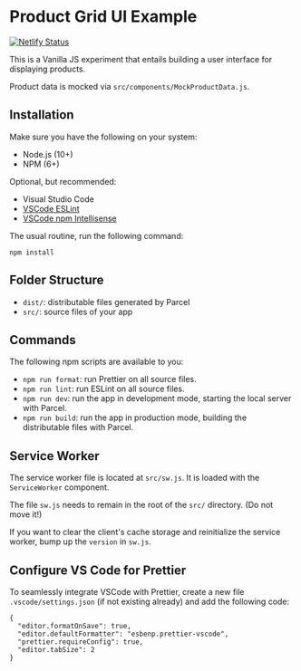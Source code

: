 # Product Grid UI Example

[![Netlify Status](https://api.netlify.com/api/v1/badges/ba533dcd-eb61-4d45-9eb1-574cf92329ae/deploy-status)](https://app.netlify.com/sites/product-grid-ui-example/deploys)

This is a Vanilla JS experiment that entails building a user interface for displaying products.

Product data is mocked via `src/components/MockProductData.js`.

## Installation

Make sure you have the following on your system:

- Node.js (10+)
- NPM (6+)

Optional, but recommended:

- Visual Studio Code
- [VSCode ESLint](https://github.com/Microsoft/vscode-eslint)
- [VSCode npm Intellisense](https://github.com/ChristianKohler/NpmIntellisense)

The usual routine, run the following command:

```
npm install
```

## Folder Structure

- `dist/`: distributable files generated by Parcel
- `src/`: source files of your app

## Commands

The following npm scripts are available to you:

- `npm run format`: run Prettier on all source files.
- `npm run lint`: run ESLint on all source files.
- `npm run dev`: run the app in development mode, starting the local server with Parcel.
- `npm run build`: run the app in production mode, building the distributable files with Parcel.

## Service Worker

The service worker file is located at `src/sw.js`. It is loaded with the `ServiceWorker` component.

The file `sw.js` needs to remain in the root of the `src/` directory. (Do not move it!)

If you want to clear the client's cache storage and reinitialize the service worker, bump up the `version` in `sw.js`.

## Configure VS Code for Prettier

To seamlessly integrate VSCode with Prettier, create a new file `.vscode/settings.json` (if not existing already) and add the following code:

```
{
  "editor.formatOnSave": true,
  "editor.defaultFormatter": "esbenp.prettier-vscode",
  "prettier.requireConfig": true,
  "editor.tabSize": 2
}
```
